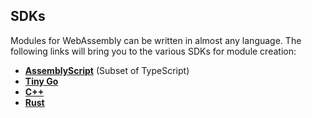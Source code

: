 ## SDKs

Modules for WebAssembly can be written in almost any language. The following links will bring you to the various SDKs for module creation:

* [**AssemblyScript**](https://github.com/solo-io/proxy-runtime/tree/93e2dd3e7613f56ddd1035cc2a9dbb9f7fd3cade) (Subset of TypeScript)
* [**Tiny Go**](https://github.com/mathetake/proxy-wasm-go)
* [**C++**](https://github.com/proxy-wasm/proxy-wasm-cpp-sdk)
* [**Rust**](https://github.com/proxy-wasm/proxy-wasm-rust-sdk)